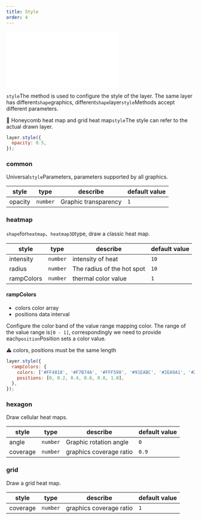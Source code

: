 ```yaml
---
title: Style
order: 4
---
```


<embed src="@/docs/common/style.md"></embed>

`style`The method is used to configure the style of the layer. The same layer has different`shape`graphics, different`shape`layer`style`Methods accept different parameters.

🌟 Honeycomb heat map and grid heat map`style`The style can refer to the actual drawn layer.

```js
layer.style({
  opacity: 0.5,
});
```

### common

Universal`style`Parameters, parameters supported by all graphics.

| style   | type     | describe             | default value |
| ------- | -------- | -------------------- | ------------- |
| opacity | `number` | Graphic transparency | `1`           |

### heatmap

`shape`for`heatmap`、`heatmap3D`type, draw a classic heat map.

| style      | type     | describe                   | default value |
| ---------- | -------- | -------------------------- | ------------- |
| intensity  | `number` | intensity of heat          | `10`          |
| radius     | `number` | The radius of the hot spot | `10`          |
| rampColors | `number` | thermal color value        | `1`           |

#### rampColors

* colors color array
* positions data interval

Configure the color band of the value range mapping color. The range of the value range is`[0 - 1]`, correspondingly we need to provide each`position`Position sets a color value.

⚠️ colors, positions must be the same length

```javascript
layer.style({
  rampColors: {
    colors: ['#FF4818', '#F7B74A', '#FFF598', '#91EABC', '#2EA9A1', '#206C7C'],
    positions: [0, 0.2, 0.4, 0.6, 0.8, 1.0],
  },
});
```

### hexagon

Draw cellular heat maps.

| style    | type     | describe                | default value |
| -------- | -------- | ----------------------- | ------------- |
| angle    | `number` | Graphic rotation angle  | `0`           |
| coverage | `number` | graphics coverage ratio | `0.9`         |

### grid

Draw a grid heat map.

| style    | type     | describe                | default value |
| -------- | -------- | ----------------------- | ------------- |
| coverage | `number` | graphics coverage ratio | `1`           |
